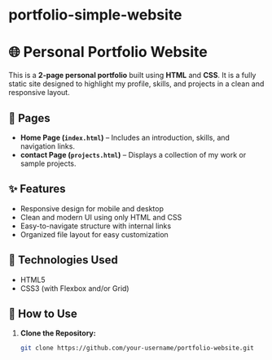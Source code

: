 # portfolio-simple-website
# 🌐 Personal Portfolio Website

This is a **2-page personal portfolio** built using **HTML** and **CSS**. It is a fully static site designed to highlight my profile, skills, and projects in a clean and responsive layout.

## 📄 Pages

- **Home Page (`index.html`)** – Includes an introduction, skills, and navigation links.
- **contact Page (`projects.html`)** – Displays a collection of my work or sample projects.

## ✨ Features

- Responsive design for mobile and desktop
- Clean and modern UI using only HTML and CSS
- Easy-to-navigate structure with internal links
- Organized file layout for easy customization

## 🔧 Technologies Used

- HTML5
- CSS3 (with Flexbox and/or Grid)

## 🚀 How to Use

1. **Clone the Repository:**
   ```bash
   git clone https://github.com/your-username/portfolio-website.git
